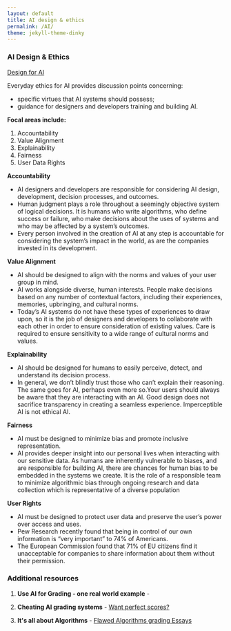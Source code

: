 ```yaml
---
layout: default
title: AI design & ethics
permalink: /AI/
theme: jekyll-theme-dinky
---
```


### AI Design & Ethics


[Design for AI](https://ibm.ent.box.com/file/731407565296)


Everyday ethics for AI provides discussion points concerning:
- specific virtues that AI systems should possess;
- guidance for designers and developers training and building AI.

**Focal areas include:**
1) Accountability
2) Value Alignment
3) Explainability
4) Fairness
5) User Data Rights

**Accountability**

- AI designers  and developers are responsible  for considering  AI design, development, decision  processes,  and outcomes.
- Human judgment plays a role throughout a seemingly objective  system of logical decisions.  It is humans who write  algorithms,  who define success or failure,  who make decisions  about the uses of systems and who may be affected by a system’s outcomes.
- Every person involved in  the creation  of AI at any step is  accountable for considering the system’s impact in the world, as are the companies invested in its  development.

**Value Alignment**

- AI should be designed  to align with the norms and values of your user group  in mind.
- AI works alongside  diverse,  human interests.  People make decisions  based  on any number of contextual factors,  including  their experiences,  memories, upbringing,  and cultural norms. 
- Today’s AI systems do not have these types of experiences to draw upon, so it is the job  of designers  and developers to collaborate with each other in  order to ensure consideration  of existing  values. Care is  required  to ensure sensitivity to a wide range of cultural norms and values. 

**Explainability**
- AI should be designed for humans to easily perceive, detect,  and understand  its decision process.
- In general, we don’t blindly trust those who can’t explain their reasoning. The same goes for AI, perhaps even more so.Your users should always be aware that they are interacting with an AI. Good design does not sacrifice transparency in creating a seamless experience. Imperceptible AI is not ethical AI.

**Fairness**
- AI must be designed  to minimize  bias  and promote inclusive representation.
- AI provides deeper insight  into our personal lives when interacting  with our sensitive  data.  As humans are inherently vulnerable to biases,  and are responsible  for building  AI,  there are chances for human bias  to be embedded in the systems we create. It is the role of a responsible  team to minimize  algorithmic  bias  through ongoing research and data  collection which is  representative  of a diverse population

**User Rights**
- AI must be designed to protect user data and preserve the user’s power over access and uses. 
- Pew Research recently found that being in control of our own information is “very important” to 74% of Americans. 
- The European Commission found that 71% of EU citizens find it unacceptable for companies to share information about them without their permission. 

### Additional resources

1) **Use AI for Grading - one real world example** - 
2) **Cheating AI grading systems** - [Want perfect scores?](https://www.theverge.com/2020/9/2/21419012/edgenuity-online-class-ai-grading-keyword-mashing-students-school-cheating-algorithm-glitch)

3) **It's all about Algorithms** - [Flawed Algorithms grading Essays](https://www.vice.com/en/article/pa7dj9/flawed-algorithms-are-grading-millions-of-students-essays)

